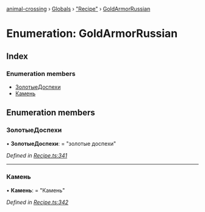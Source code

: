 [animal-crossing](../README.md) › [Globals](../globals.md) › ["Recipe"](../modules/_recipe_.md) › [GoldArmorRussian](_recipe_.goldarmorrussian.md)

# Enumeration: GoldArmorRussian

## Index

### Enumeration members

* [ЗолотыеДоспехи](_recipe_.goldarmorrussian.md#золотыедоспехи)
* [Камень](_recipe_.goldarmorrussian.md#камень)

## Enumeration members

###  ЗолотыеДоспехи

• **ЗолотыеДоспехи**: = "золотые доспехи"

*Defined in [Recipe.ts:341](https://github.com/Norviah/animal-crossing/blob/682361d/module/types/Recipe.ts#L341)*

___

###  Камень

• **Камень**: = "Камень"

*Defined in [Recipe.ts:342](https://github.com/Norviah/animal-crossing/blob/682361d/module/types/Recipe.ts#L342)*

